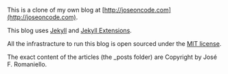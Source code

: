 This is a clone of my own blog at [http://joseoncode.com](http://joseoncode.com).

This blog uses [Jekyll](https://github.com/mojombo/jekyll) and [Jekyll Extensions](http://rfelix.com/2010/01/19/jekyll-extensions-minus-equal-pain/).

All the infrastracture to run this blog is open sourced under the [MIT license](http://www.opensource.org/licenses/mit-license.php).

The exact content of the articles (the _posts folder) are Copyright by José F. Romaniello.